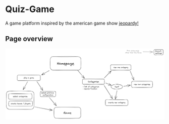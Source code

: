 # Quiz-Game

A game platform inspired by the american game show [jeopardy!](https://www.jeopardy.com/)

## Page overview

![Diagram of the pages this website offeres](pageDiagram.excalidraw.png)